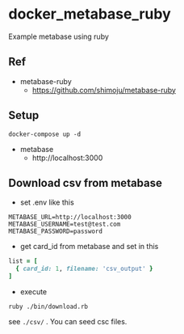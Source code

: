 # docker_metabase_ruby
Example metabase using ruby

## Ref

* metabase-ruby
    * https://github.com/shimoju/metabase-ruby

## Setup

```
docker-compose up -d
```

* metabase
    * http://localhost:3000

## Download csv from metabase
* set .env like this

```.env
METABASE_URL=http://localhost:3000
METABASE_USERNAME=test@test.com
METABASE_PASSWORD=password
```

* get card_id from metabase and set in this

```ruby
list = [
  { card_id: 1, filename: 'csv_output' }
]
```

* execute

```shell
ruby ./bin/download.rb
```

see `./csv/` . You can seed csc files.